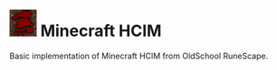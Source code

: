 # <img src="https://github.com/Gavin-TC/hcim-datapack/blob/main/pack.png" width="48"> Minecraft HCIM
Basic implementation of Minecraft HCIM from OldSchool RuneScape.
